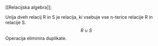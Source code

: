 [[Relacijska algebra]];

Unija dveh relacij R in S je relacija, ki vsebuje vse n-terice relacije R in relacije S.
$$R \cup S$$ Operacija eliminira duplikate.